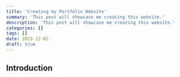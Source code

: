 ```yaml
---
title: 'Creating my Portfolio Website'
summary: 'This post will showcase me creating this website.'
description: 'This post will showcase me creating this website.'
categories: []
tags: []
date: 2023-12-02
draft: true
---
```


## Introduction